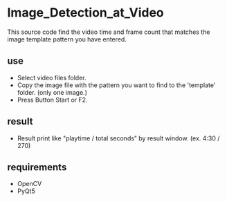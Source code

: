 # Image_Detection_at_Video

This source code find the video time and frame count that matches the image template pattern you have entered.

## use
* Select video files folder.
* Copy the image file with the pattern you want to find to the 'template' folder. (only one image.)
* Press Button Start or F2.

## result
* Result print like "playtime / total seconds" by result window. (ex. 4:30 / 270)

## requirements
* OpenCV
* PyQt5
